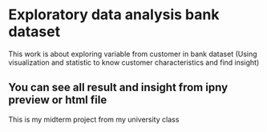 # Exploratory data analysis bank dataset
This work is about exploring variable from customer in bank dataset 
(Using visualization and statistic to know customer characteristics and find insight)

## You can see all result and insight from ipny preview or html file

This is my midterm project from my university class

